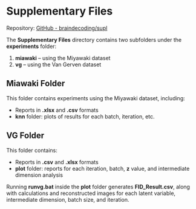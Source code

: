 # Supplementary Files  

Repository: [GitHub - braindecoding/supl](https://github.com/braindecoding/supl)  

The **Supplementary Files** directory contains two subfolders under the **experiments** folder:  
1. **miawaki** – using the Miyawaki dataset  
2. **vg** – using the Van Gerven dataset  

## Miawaki Folder  

This folder contains experiments using the Miyawaki dataset, including:  
- Reports in **.xlsx** and **.csv** formats  
- **knn** folder: plots of results for each batch, iteration, etc.  

## VG Folder  

This folder contains:  
- Reports in **.csv** and **.xlsx** formats  
- **plot** folder: reports for each iteration, batch, **z** value, and intermediate dimension analysis  

Running **runvg.bat** inside the **plot** folder generates **FID_Result.csv**, along with calculations and reconstructed images for each latent variable, intermediate dimension, batch size, and iteration.  

